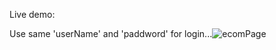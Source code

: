 
Live demo:

Use same 'userName' and 'paddword' for login...![ecomPage](https://github.com/Luckyhudda/Unique_Store/assets/113304073/9f50fa50-51b2-4937-b920-90bd9deca4f8)
